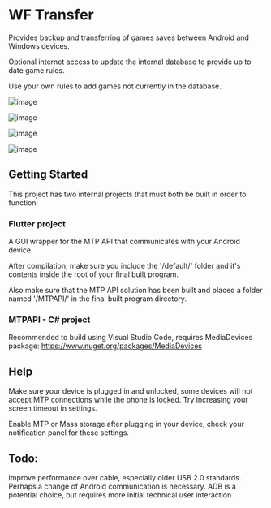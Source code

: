 # WF Transfer

Provides backup and transferring of games saves between Android and Windows devices.

Optional internet access to update the internal database to provide up to date game rules.

Use your own rules to add games not currently in the database.

![image](https://github.com/SebastianAmyotte/WFTransfer/assets/71189225/63ff7821-1702-4fc4-ba39-7bc8ac022306)

![image](https://github.com/SebastianAmyotte/WFTransfer/assets/71189225/25bf9b25-2a9b-403f-94ed-5b918857f6e2)

![image](https://github.com/SebastianAmyotte/WFTransfer/assets/71189225/0b81716c-392c-461c-a70e-939c2cee164d)

![image](https://github.com/SebastianAmyotte/WFTransfer/assets/71189225/634a3bb0-92f7-468d-a27d-59de81cb9ab6)


## Getting Started

This project has two internal projects that must both be built in order to function:

### Flutter project

A GUI wrapper for the MTP API that communicates with your Android device. 

After compilation, make sure you include the '/default/' folder and it's contents inside the root of your final built program.

Also make sure that the MTP API solution has been built and placed a folder named '/MTPAPI/' in the final built program directory.

### MTPAPI - C# project

Recommended to build using Visual Studio Code, requires MediaDevices package: https://www.nuget.org/packages/MediaDevices

## Help

Make sure your device is plugged in and unlocked, some devices will not accept MTP connections while the phone is locked. Try increasing your screen timeout in settings.

Enable MTP or Mass storage after plugging in your device, check your notification panel for these settings.

## Todo:

Improve performance over cable, especially older USB 2.0 standards. Perhaps a change of Android communication is necessary. ADB is a potential choice, but requires more initial technical user interaction
